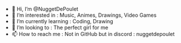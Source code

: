 - 👋 Hi, I’m @NuggetDePoulet
- 👀 I’m interested in : Music, Animes, Drawings, Video Games
- 🌱 I’m currently learning : Coding, Drawing
- 💞️ I’m looking to : The perfect girl for me
- 📫 How to reach me : Not in GitHub but in discord : nuggetdepoulet
